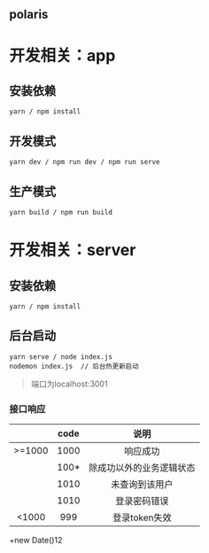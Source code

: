 ## polaris

# 开发相关：app
## 安装依赖
```
yarn / npm install
```
## 开发模式

```
yarn dev / npm run dev / npm run serve
```
## 生产模式

```
yarn build / npm run build
```

# 开发相关：server
## 安装依赖
```
yarn / npm install
```
## 后台启动
```
yarn serve / node index.js
nodemon index.js  // 后台热更新启动
```
> 端口为localhost:3001

### 接口响应
||code|说明|
|:---:|:---:|:---:|
|>=1000|1000|响应成功|
||100*|除成功以外的业务逻辑状态|
||1010|未查询到该用户|
||1010|登录密码错误|
|<1000|999|登录token失效|

+new Date()12
